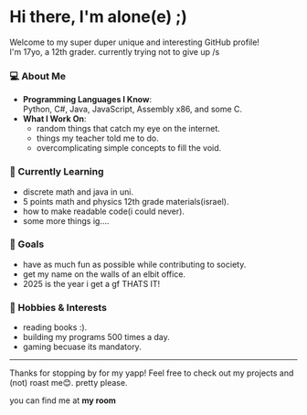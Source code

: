 # Hi there, I'm alone(e) ;)

Welcome to my super duper unique and interesting GitHub profile!  
I'm 17yo, a 12th grader. currently trying not to give up /s 

### 💻 About Me
- **Programming Languages I Know**:  
  Python, C#, Java, JavaScript, Assembly x86, and some C.  
- **What I Work On**:  
  - random things that catch my eye on the internet.
  - things my teacher told me to do.
  - overcomplicating simple concepts to fill the void.

### 🌱 Currently Learning
- discrete math and java in uni.
- 5 points math and physics 12th grade materials(israel).
- how to make readable code(i could never).
- some more things ig....

### 📌 Goals
- have as much fun as possible while contributing to society.
- get my name on the walls of an elbit office.
- 2025 is the year i get a gf THATS IT!

### 🚀 Hobbies & Interests
- reading books :).
- building my programs 500 times a day.
- gaming becuase its mandatory.
---

Thanks for stopping by for my yapp! Feel free to check out my projects and (not) roast me😊. pretty please.

you can find me at **my room**

<!---
alonsta/alonsta is a ✨ special ✨ repository because its `README.md` (this file) appears on your GitHub profile.
You can click the Preview link to take a look at your changes.
--->
